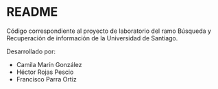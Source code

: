# README
Código correspondiente al proyecto de laboratorio del ramo Búsqueda y Recuperación de información de la Universidad de Santiago.

Desarrollado por:
* Camila Marín González
* Héctor Rojas Pescio
* Francisco Parra Ortiz
